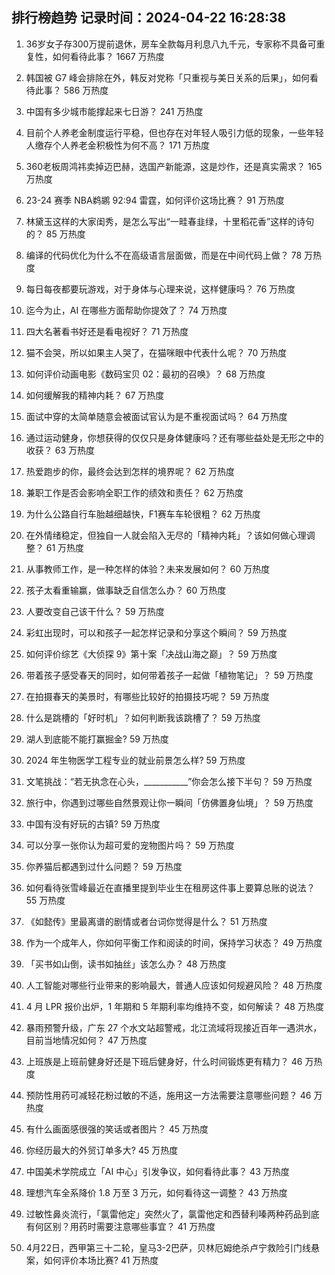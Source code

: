 
## 排行榜趋势 记录时间：2024-04-22 16:28:38
  
  1. 36岁女子存300万提前退休，房车全款每月利息八九千元，专家称不具备可重复性，如何看待此事？ 1667 万热度
    
  2. 韩国被 G7 峰会排除在外，韩反对党称「只重视与美日关系的后果」，如何看待此事？ 586 万热度
    
  3. 中国有多少城市能撑起来七日游？ 241 万热度
    
  4. 目前个人养老金制度运行平稳，但也存在对年轻人吸引力低的现象，一些年轻人缴存个人养老金积极性为何不高？ 171 万热度
    
  5. 360老板周鸿祎卖掉迈巴赫，选国产新能源，这是炒作，还是真实需求？ 165 万热度
    
  6. 23-24 赛季 NBA鹈鹕 92:94 雷霆，如何评价这场比赛？ 91 万热度
    
  7. 林黛玉这样的大家闺秀，是怎么写出“一畦春韭绿，十里稻花香”这样的诗句的？ 85 万热度
    
  8. 编译的代码优化为什么不在高级语言层面做，而是在中间代码上做？ 78 万热度
    
  9. 每日每夜都要玩游戏，对于身体与心理来说，这样健康吗？ 76 万热度
    
  10. 迄今为止，AI 在哪些方面帮助你提效了？ 74 万热度
    
  11. 四大名著看书好还是看电视好？ 71 万热度
    
  12. 猫不会哭，所以如果主人哭了，在猫咪眼中代表什么呢？ 70 万热度
    
  13. 如何评价动画电影《数码宝贝 02：最初的召唤》？ 68 万热度
    
  14. 如何缓解我的精神内耗？ 67 万热度
    
  15. 面试中穿的太简单随意会被面试官认为是不重视面试吗？ 64 万热度
    
  16. 通过运动健身，你想获得的仅仅只是身体健康吗？还有哪些益处是无形之中的收获？ 63 万热度
    
  17. 热爱跑步的你，最终会达到怎样的境界呢？ 62 万热度
    
  18. 兼职工作是否会影响全职工作的绩效和责任？ 62 万热度
    
  19. 为什么公路自行车胎越细越快，F1赛车车轮很粗？ 62 万热度
    
  20. 在外情绪稳定，但独自一人就会陷入无尽的「精神内耗」？该如何做心理调整？ 61 万热度
    
  21. 从事教师工作，是一种怎样的体验？未来发展如何？ 60 万热度
    
  22. 孩子太看重输赢，做事缺乏自信怎么办？ 60 万热度
    
  23. 人要改变自己该干什么？ 59 万热度
    
  24. 彩虹出现时，可以和孩子一起怎样记录和分享这个瞬间？ 59 万热度
    
  25. 如何评价综艺《大侦探 9》第十案「决战山海之巅」？ 59 万热度
    
  26. 带着孩子感受春天的同时，如何带着孩子一起做「植物笔记」？ 59 万热度
    
  27. 在拍摄春天的美景时，有哪些比较好的拍摄技巧呢？ 59 万热度
    
  28. 什么是跳槽的「好时机」？如何判断我该跳槽了？ 59 万热度
    
  29. 湖人到底能不能打赢掘金? 59 万热度
    
  30. 2024 年生物医学工程专业的就业前景怎么样? 59 万热度
    
  31. 文笔挑战：“若无执念在心头，___________”你会怎么接下半句？ 59 万热度
    
  32. 旅行中，你遇到过哪些自然景观让你一瞬间「仿佛置身仙境」？ 59 万热度
    
  33. 中国有没有好玩的古镇? 59 万热度
    
  34. 可以分享一张你认为超可爱的宠物图片吗？ 59 万热度
    
  35. 你养猫后都遇到过什么问题？ 59 万热度
    
  36. 如何看待张雪峰最近在直播里提到毕业生在租房这件事上要算总账的说法？ 55 万热度
    
  37. 《如懿传》里最离谱的剧情或者台词你觉得是什么？ 51 万热度
    
  38. 作为一个成年人，你如何平衡工作和阅读的时间，保持学习状态？ 49 万热度
    
  39. 「买书如山倒，读书如抽丝」该怎么办？ 48 万热度
    
  40. 人工智能对哪些行业带来的影响最大，普通人应该如何规避风险？ 48 万热度
    
  41. 4 月 LPR 报价出炉，1 年期和 5 年期利率均维持不变，如何解读？ 48 万热度
    
  42. 暴雨预警升级，广东 27 个水文站超警戒，北江流域将现接近百年一遇洪水，目前当地情况如何？ 47 万热度
    
  43. 上班族是上班前健身好还是下班后健身好，什么时间锻炼更有精力？ 46 万热度
    
  44. 预防性用药可减轻花粉过敏的不适，施用这一方法需要注意哪些问题？ 46 万热度
    
  45. 有什么画面感很强的笑话或者图片？ 45 万热度
    
  46. 你经历最大的外贸订单多大? 45 万热度
    
  47. 中国美术学院成立「AI 中心」引发争议，如何看待此事？ 43 万热度
    
  48. 理想汽车全系降价 1.8 万至 3 万元，如何看待这一调整？ 43 万热度
    
  49. 过敏性鼻炎流行，「氯雷他定」突然火了，氯雷他定和西替利嗪两种药品到底有何区别？用药时需要注意哪些事宜？ 41 万热度
    
  50. 4月22日，西甲第三十二轮，皇马3-2巴萨，贝林厄姆绝杀卢宁救险引门线悬案，如何评价本场比赛? 41 万热度
    